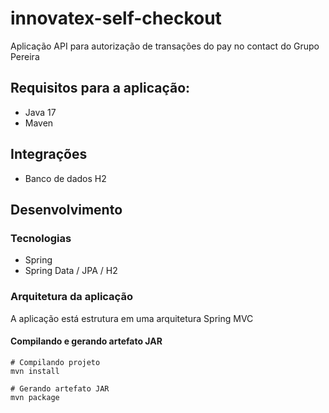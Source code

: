 # innovatex-self-checkout
Aplicação API para autorização de transações do pay no contact do Grupo Pereira


## Requisitos para a aplicação:
- Java 17
- Maven

## Integrações
- Banco de dados H2

## Desenvolvimento
### Tecnologias
- Spring
- Spring Data / JPA / H2

### Arquitetura da aplicação
A aplicação está estrutura em uma arquitetura Spring MVC


#### Compilando e gerando artefato JAR
```shell
# Compilando projeto
mvn install

# Gerando artefato JAR
mvn package
```